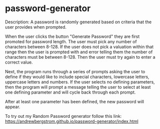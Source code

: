 # password-generator


Description: A password is randomly generated based on criteria that the user provides when prompted.

When the user clicks the button "Generate Password" they are first promoted for password length. The user must pick any number of characters between 8-128. If the user does not pick a valuation within that range then the user is prompted with and error telling them the number of characters must be between 8-128. Then the user must try again to enter a correct value. 

Next, the program runs through a series of prompts asking the user to define if they would like to include special characters, lowercase letters,  uppercase letters and numbers. If the user selects no defining parameters, then the program will prompt a message telling the user to select at least one defining parameter and will cycle back through each prompt.

After at least one parameter has been defined, the new password will appear.

To try out my Random Password generator follow this link: https://andrewbergstrom.github.io/password-generator/index.html